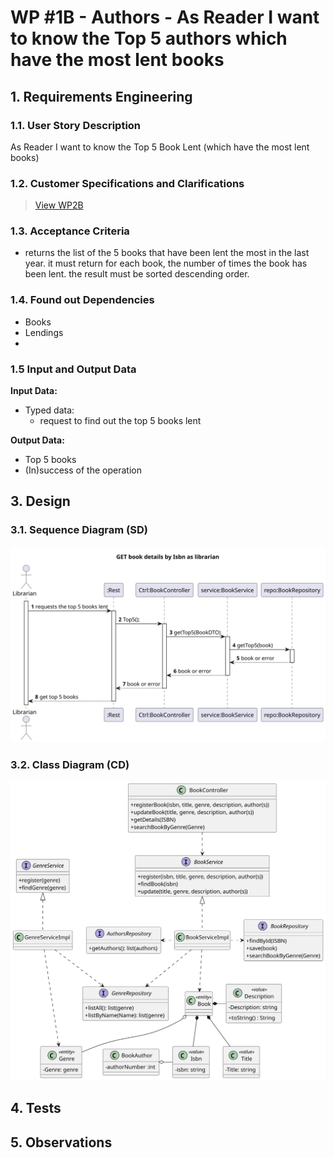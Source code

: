 # WP #1B - Authors - As Reader I want to know the Top 5 authors which have the most lent books

## 1. Requirements Engineering
### 1.1. User Story Description

As Reader I want to know the Top 5 Book Lent (which have the most lent books)
### 1.2. Customer Specifications and Clarifications

>[View WP2B](../Book.md/)

### 1.3. Acceptance Criteria
- returns the list of the 5 books that have been lent the most in the last year. it must return for each book, the number of times the book has been lent. the result must be sorted descending order.


### 1.4. Found out Dependencies
- Books 
- Lendings
- 
### 1.5 Input and Output Data

**Input Data:**

* Typed data:
   - request to find out the top 5 books lent

**Output Data:**

* Top 5 books 
* (In)success of the operation


## 3. Design
### 3.1. Sequence Diagram (SD)
![SD](Ph2-9-KnowTop5BooksLent.svg)
### 3.2. Class Diagram (CD)
![CD](../WP2B-Books-CD.svg)
## 4. Tests
## 5. Observations